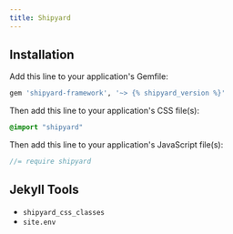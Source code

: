 ```yaml
---
title: Shipyard
---
```


## Installation

Add this line to your application's Gemfile:

```ruby
gem 'shipyard-framework', '~> {% shipyard_version %}'
```

Then add this line to your application's CSS file(s):

```css
@import "shipyard"
```

Then add this line to your application's JavaScript file(s):

```javascript
//= require shipyard
```

## Jekyll Tools
- `shipyard_css_classes`
- `site.env`
